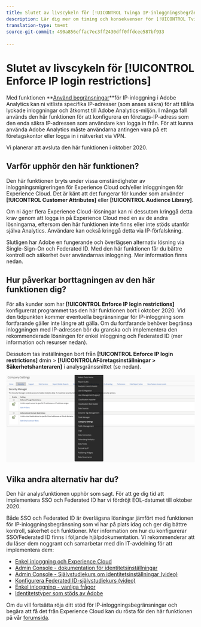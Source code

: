 ```yaml
---
title: Slutet av livscykeln för [!UICONTROL Tvinga IP-inloggningsbegränsningar]
description: Lär dig mer om timing och konsekvenser för [!UICONTROL Tvinga begränsningar för IP-inloggning]
translation-type: tm+mt
source-git-commit: 490a856effac7ec3ff2430dff0ffdcee587bf933

---
```



# Slutet av livscykeln för [!UICONTROL Enforce IP login restrictions]

Med funktionen **[Använd begränsningar](/help/admin/company/security-manager.md)**för IP-inloggning i Adobe Analytics kan ni vitlista specifika IP-adresser (som anses säkra) för att tillåta lyckade inloggningar och åtkomst till Adobe Analytics-miljön. I många fall används den här funktionen för att konfigurera en företags-IP-adress som den enda säkra IP-adressen som användare kan logga in från. För att kunna använda Adobe Analytics måste användarna antingen vara på ett företagskontor eller logga in i nätverket via VPN.

Vi planerar att avsluta den här funktionen i oktober 2020.

## Varför upphör den här funktionen?

Den här funktionen bryts under vissa omständigheter av inloggningsmigreringen för Experience Cloud och/eller inloggningen för Experience Cloud. Det är känt att det fungerar för kunder som använder **[!UICONTROL Customer Attributes]** eller **[!UICONTROL Audience Library]**.

Om ni äger flera Experience Cloud-lösningar kan ni dessutom kringgå detta krav genom att logga in på Experience Cloud med en av de andra lösningarna, eftersom den här funktionen inte finns eller inte stöds utanför själva Analytics. Användare kan också kringgå detta via IP-förfalskning.

Slutligen har Adobe en fungerande och överlägsen alternativ lösning via Single-Sign-On och Federated ID. Med den här funktionen får du bättre kontroll och säkerhet över användarnas inloggning. Mer information finns nedan.

## Hur påverkar borttagningen av den här funktionen dig?

För alla kunder som har **[!UICONTROL Enforce IP login restrictions]** konfigurerat programmet tas den här funktionen bort i oktober 2020. Vid den tidpunkten kommer eventuella begränsningar för IP-inloggning som fortfarande gäller inte längre att gälla. Om du fortfarande behöver begränsa inloggningen med IP-adressen bör du granska och implementera den rekommenderade lösningen för enkel inloggning och Federated ID (mer information och resurser nedan).

Dessutom tas inställningen bort från **[!UICONTROL Enforce IP login restrictions]** dmin > **[!UICONTROLAFöretagsinställningar > Säkerhetshanteraren]** i analysgränssnittet (se nedan).

![](assets/sec-manager2.png)

## Vilka andra alternativ har du?

Den här analysfunktionen upphör som sagt. För att ge dig tid att implementera SSO och Federated ID har vi fördröjt EOL-datumet till oktober 2020.

Både SSO och Federated ID är överlägsna lösningar jämfört med funktionen för IP-inloggningsbegränsning som vi har på plats idag och ger dig bättre kontroll, säkerhet och funktioner. Mer information om hur du konfigurerar SSO/Federated ID finns i följande hjälpdokumentation. Vi rekommenderar att du läser dem noggrant och samarbetar med din IT-avdelning för att implementera dem:

* [Enkel inloggning och Experience Cloud](https://spark.adobe.com/page/JeSB8EPEQIvjD/)
* [Admin Console - dokumentation för identitetsinställningar](https://helpx.adobe.com/enterprise/using/set-up-identity.html)
* [Admin Console - Självstudiekurs om identitetsinställningar (video)](https://helpx.adobe.com/enterprise/how-to/identity-directories-domains.html?playlist=/ccx/v1/collection/product/enterprise/topics/enterprise-identity/collection.ccx.js&ref=helpx.adobe.com)
* [Konfigurera Federated ID-självstudiekurs (video)](https://helpx.adobe.com/enterprise/how-to/identity-configure-ids.html?playlist=/ccx/v1/collection/product/enterprise/topics/enterprise-identity/collection.ccx.js&ref=helpx.adobe.com)
* [Enkel inloggning - vanliga frågor](https://helpx.adobe.com/enterprise/using/sso-faq.html)
* [Identitetstyper som stöds av Adobe](https://helpx.adobe.com/enterprise/using/identity.html)

Om du vill fortsätta röja ditt stöd för IP-inloggningsbegränsningar och begära att få det från Experience Cloud kan du rösta för den här funktionen på vår [forumsida](https://forums.adobe.com/ideas/11648).